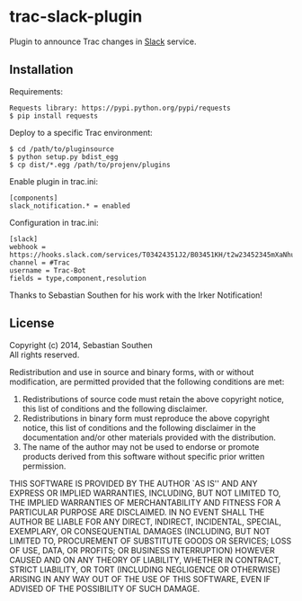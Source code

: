 # trac-slack-plugin

Plugin to announce Trac changes in [Slack](https://slack.com/) service.


## Installation

Requirements:

    Requests library: https://pypi.python.org/pypi/requests
    $ pip install requests

Deploy to a specific Trac environment:

    $ cd /path/to/pluginsource
    $ python setup.py bdist_egg
    $ cp dist/*.egg /path/to/projenv/plugins

Enable plugin in trac.ini:

    [components]
    slack_notification.* = enabled

Configuration in trac.ini:

    [slack]
    webhook = https://hooks.slack.com/services/T03424351J2/B03451KH/t2w23452345mXaNhuuAibD
    channel = #Trac
    username = Trac-Bot
    fields = type,component,resolution



Thanks to Sebastian Southen for his work with the Irker Notification!


## License

Copyright (c) 2014, Sebastian Southen  
All rights reserved.

Redistribution and use in source and binary forms, with or without
modification, are permitted provided that the following conditions
are met:

1. Redistributions of source code must retain the above copyright
   notice, this list of conditions and the following disclaimer.
2. Redistributions in binary form must reproduce the above copyright
   notice, this list of conditions and the following disclaimer in
   the documentation and/or other materials provided with the
   distribution.
3. The name of the author may not be used to endorse or promote
   products derived from this software without specific prior
   written permission.

THIS SOFTWARE IS PROVIDED BY THE AUTHOR `AS IS'' AND ANY EXPRESS
OR IMPLIED WARRANTIES, INCLUDING, BUT NOT LIMITED TO, THE IMPLIED
WARRANTIES OF MERCHANTABILITY AND FITNESS FOR A PARTICULAR PURPOSE
ARE DISCLAIMED. IN NO EVENT SHALL THE AUTHOR BE LIABLE FOR ANY
DIRECT, INDIRECT, INCIDENTAL, SPECIAL, EXEMPLARY, OR CONSEQUENTIAL
DAMAGES (INCLUDING, BUT NOT LIMITED TO, PROCUREMENT OF SUBSTITUTE
GOODS OR SERVICES; LOSS OF USE, DATA, OR PROFITS; OR BUSINESS
INTERRUPTION) HOWEVER CAUSED AND ON ANY THEORY OF LIABILITY,
WHETHER IN CONTRACT, STRICT LIABILITY, OR TORT (INCLUDING
NEGLIGENCE OR OTHERWISE) ARISING IN ANY WAY OUT OF THE USE OF THIS
SOFTWARE, EVEN IF ADVISED OF THE POSSIBILITY OF SUCH DAMAGE.
